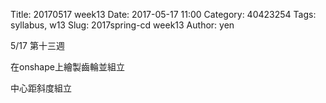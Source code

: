 Title: 20170517 week13
Date: 2017-05-17 11:00
Category: 40423254
Tags: syllabus, w13
Slug: 2017spring-cd week13
Author: yen

5/17 第十三週

在onshape上繪製齒輪並組立

中心距斜度組立